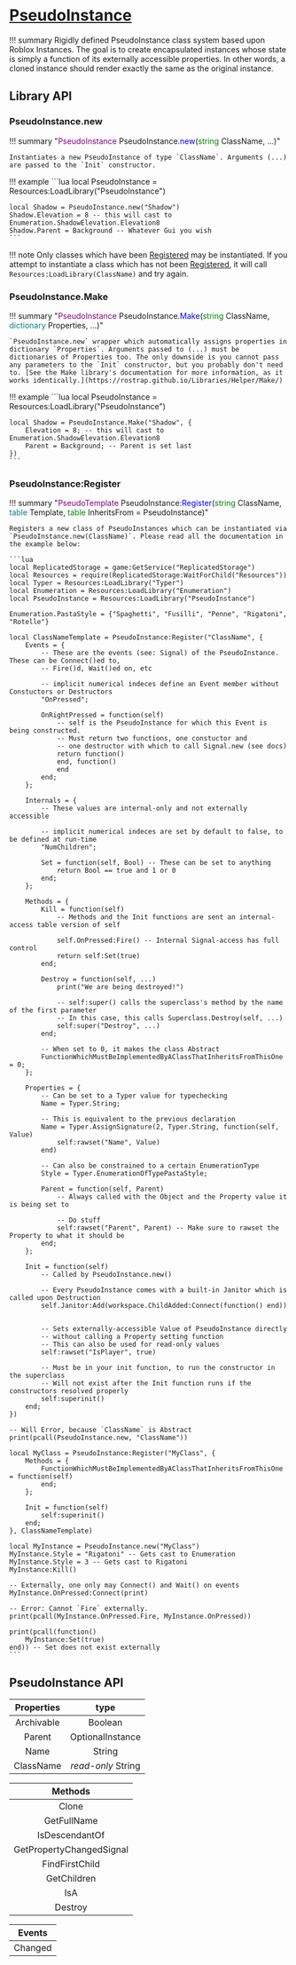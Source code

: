 # [PseudoInstance](https://github.com/RoStrap/Classes/blob/master/PseudoInstance.lua)

!!! summary
Rigidly defined PseudoInstance class system based upon Roblox Instances. The goal is to create encapsulated instances whose state is simply a function of its externally accessible properties. In other words, a cloned instance should render exactly the same as the original instance.

## Library API

### PseudoInstance.new

!!! summary "<span style="color:purple;">PseudoInstance</span> PseudoInstance.<span style="color:blue;">new</span>(<span style="color:green;">string</span> ClassName, ...)"

    Instantiates a new PseudoInstance of type `ClassName`. Arguments (...) are passed to the `Init` constructor.

!!! example
	```lua
	local PseudoInstance = Resources:LoadLibrary("PseudoInstance")

    local Shadow = PseudoInstance.new("Shadow")
    Shadow.Elevation = 8 -- this will cast to Enumeration.ShadowElevation.Elevation8
    Shadow.Parent = Background -- Whatever Gui you wish
    ```

!!! note
Only classes which have been [Registered](https://rostrap.github.io/Libraries/Classes/PseudoInstance/#pseudoinstanceregister) may be instantiated. If you attempt to instantiate a class which has not been [Registered](https://rostrap.github.io/Libraries/Classes/PseudoInstance/#pseudoinstanceregister), it will call `Resources:LoadLibrary(ClassName)` and try again.

### PseudoInstance.Make

!!! summary "<span style="color:purple;">PseudoInstance</span> PseudoInstance.<span style="color:blue;">Make</span>(<span style="color:green;">string</span> ClassName, <span style="color:teal;">dictionary</span> Properties, ...)"

    `PseudoInstance.new` wrapper which automatically assigns properties in dictionary `Properties`. Arguments passed to (...) must be dictionaries of Properties too. The only downside is you cannot pass any parameters to the `Init` constructor, but you probably don't need to. [See the Make library's documentation for more information, as it works identically.](https://rostrap.github.io/Libraries/Helper/Make/)

!!! example
	```lua
	local PseudoInstance = Resources:LoadLibrary("PseudoInstance")

    local Shadow = PseudoInstance.Make("Shadow", {
    	Elevation = 8; -- this will cast to Enumeration.ShadowElevation.Elevation8
    	Parent = Background; -- Parent is set last
    })
    ```

### PseudoInstance:Register

!!! summary "<span style="color:purple;">PseudoTemplate</span> PseudoInstance:<span style="color:blue;">Register</span>(<span style="color:green;">string</span> ClassName, <span style="color:teal;">table</span> Template, <span style="color:green;">table</span> InheritsFrom = PseudoInstance)"

    Registers a new class of PseudoInstances which can be instantiated via `PseudoInstance.new(ClassName)`. Please read all the documentation in the example below:

    ```lua
    local ReplicatedStorage = game:GetService("ReplicatedStorage")
    local Resources = require(ReplicatedStorage:WaitForChild("Resources"))
    local Typer = Resources:LoadLibrary("Typer")
    local Enumeration = Resources:LoadLibrary("Enumeration")
    local PseudoInstance = Resources:LoadLibrary("PseudoInstance")

    Enumeration.PastaStyle = {"Spaghetti", "Fusilli", "Penne", "Rigatoni", "Rotelle"}

    local ClassNameTemplate = PseudoInstance:Register("ClassName", {
    	Events = {
    		-- These are the events (see: Signal) of the PseudoInstance. These can be Connect()ed to,
    		-- Fire()d, Wait()ed on, etc

    		-- implicit numerical indeces define an Event member without Constuctors or Destructors
    		"OnPressed";

    		OnRightPressed = function(self)
    			-- self is the PseudoInstance for which this Event is being constructed.
    			-- Must return two functions, one constuctor and
    			-- one destructor with which to call Signal.new (see docs)
    			return function()
    			end, function()
    			end
    		end;
    	};

    	Internals = {
    		-- These values are internal-only and not externally accessible

    		-- implicit numerical indeces are set by default to false, to be defined at run-time
    		"NumChildren";

    		Set = function(self, Bool) -- These can be set to anything
    			return Bool == true and 1 or 0
    		end;
    	};

    	Methods = {
    		Kill = function(self)
    			-- Methods and the Init functions are sent an internal-access table version of self

    			self.OnPressed:Fire() -- Internal Signal-access has full control
    			return self:Set(true)
    		end;

    		Destroy = function(self, ...)
    			print("We are being destroyed!")

    			-- self:super() calls the superclass's method by the name of the first parameter
    			-- In this case, this calls Superclass.Destroy(self, ...)
    			self:super("Destroy", ...)
    		end;

    		-- When set to 0, it makes the class Abstract
    		FunctionWhichMustBeImplementedByAClassThatInheritsFromThisOne = 0;
    	};

    	Properties = {
    		-- Can be set to a Typer value for typechecking
    		Name = Typer.String;

    		-- This is equivalent to the previous declaration
    		Name = Typer.AssignSignature(2, Typer.String, function(self, Value)
    			self:rawset("Name", Value)
    		end)

    		-- Can also be constrained to a certain EnumerationType
    		Style = Typer.EnumerationOfTypePastaStyle;

    		Parent = function(self, Parent)
    			-- Always called with the Object and the Property value it is being set to

    			-- Do stuff
    			self:rawset("Parent", Parent) -- Make sure to rawset the Property to what it should be
    		end;
    	};

    	Init = function(self)
    		-- Called by PseudoInstance.new()

    		-- Every PseudoInstance comes with a built-in Janitor which is called upon Destruction
    		self.Janitor:Add(workspace.ChildAdded:Connect(function() end))


    		-- Sets externally-accessible Value of PseudoInstance directly
    		-- without calling a Property setting function
    		-- This can also be used for read-only values
    		self:rawset("IsPlayer", true)

    		-- Must be in your init function, to run the constructor in the superclass
    		-- Will not exist after the Init function runs if the constructors resolved properly
    		self:superinit()
    	end;
    })

    -- Will Error, because `ClassName` is Abstract
    print(pcall(PseudoInstance.new, "ClassName"))

    local MyClass = PseudoInstance:Register("MyClass", {
    	Methods = {
    		FunctionWhichMustBeImplementedByAClassThatInheritsFromThisOne = function(self)
    		end;
    	};

    	Init = function(self)
    		self:superinit()
    	end;
    }, ClassNameTemplate)

    local MyInstance = PseudoInstance.new("MyClass")
    MyInstance.Style = "Rigatoni" -- Gets cast to Enumeration
    MyInstance.Style = 3 -- Gets cast to Rigatoni
    MyInstance:Kill()

    -- Externally, one only may Connect() and Wait() on events
    MyInstance.OnPressed:Connect(print)

    -- Error: Cannot `Fire` externally.
    print(pcall(MyInstance.OnPressed.Fire, MyInstance.OnPressed))

    print(pcall(function()
    	MyInstance:Set(true)
    end)) -- Set does not exist externally
    ```

## PseudoInstance API

| Properties |        type        |
| :--------: | :----------------: |
| Archivable |      Boolean       |
|   Parent   |  OptionalInstance  |
|    Name    |       String       |
| ClassName  | _read-only_ String |

|         Methods          |
| :----------------------: |
|          Clone           |
|       GetFullName        |
|      IsDescendantOf      |
| GetPropertyChangedSignal |
|      FindFirstChild      |
|       GetChildren        |
|           IsA            |
|         Destroy          |

| Events  |
| :-----: |
| Changed |

